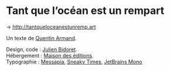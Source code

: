 # Tant que l’océan est un rempart

→ http://tantqueloceanestunremp.art

Un texte de [Quentin Armand](http://quentinarmand.com). 

Design, code : [Julien Bidoret](https://accentgrave.net).    
Hébergement : [Maison des éditions](https://maisondeseditions.fr).    
Typographie : [Messapia](http://collletttivo.it/), [Sneaky Times](http://collletttivo.it/), [JetBrains Mono](https://www.jetbrains.com/lp/mono/)